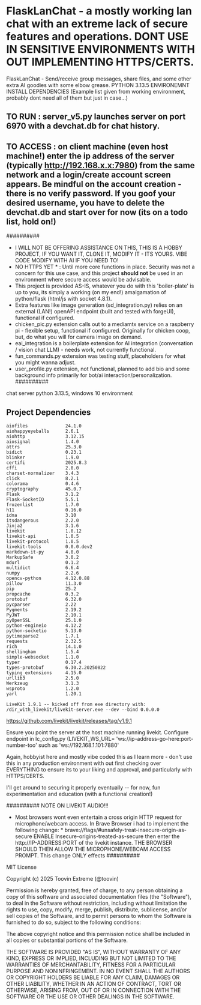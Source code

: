 # FlaskLanChat - a mostly working lan chat with an extreme lack of secure features and operations. DONT USE IN SENSITIVE ENVIRONMENTS WITH OUT IMPLEMENTING HTTPS/CERTS. 
FlaskLanChat - Send/receive  group messages, share files, and some other extra AI goodies with some elbow grease. 
PYTHON 3.13.5 ENVIRONEMNT
INSTALL DEPENDENCIES (Example list given from working environment, probably dont need all of them but just in case...)
## TO RUN : server_v5.py launches server on port 6970 with a devchat.db for chat history. 
## TO ACCESS : on client machine (even host machine!) enter the ip address of the server (typically http://192.168.x.x:7980) from the same network and a login/create account screen appears. Be mindful on the account creation - there is no verify password. If you goof your desired username, you have to delete the devchat.db and start over for now (its on a todo list, hold on!)
##########

* I WILL NOT BE OFFERING ASSISTANCE ON THIS, THIS IS A HOBBY PROJECT, IF YOU WANT IT, CLONE IT, MODIFY IT - ITS YOURS. VIBE CODE MODIFY WITH AI IF YOU NEED TO!
* NO HTTPS YET * : Until more core functions in place. Security was not a concern for this use case, and this project **should not** be used in an environment where secure access would be advisable.  
* This project is provided AS-IS, whatever you do with this 'boiler-plate' is up to you, its simply a working (on my end!) amalgamation of python/flask (html/js with socket 4.8.1).  
* Extra features like image generation (sd_integration.py) relies on an external (LAN!) openAPI endpoint (built and tested with forgeUI), functional if configured. 
* chicken_pic.py extension calls out to a mediamtx service on a raspberry pi - flexible setup, functional if configured. Originally for chicken coop, but, do what you will for camera image on demand. 
* eai_integration is a boilerplate extension for AI integration (conversation / vision chat LLM) - needs work, not currently functional. 
* fun_commands.py extension was testing stuff, placeholders for what you might wanna adjust. 
* user_profile.py extension, not functional, planned to add bio and some background info primarily for bot/ai interaction/personalization. 
##########


chat server python 3.13.5, windows 10 environment

## Project Dependencies

```plaintext
aiofiles              24.1.0
aiohappyeyeballs      2.6.1
aiohttp               3.12.15
aiosignal             1.4.0
attrs                 25.3.0
bidict                0.23.1
blinker               1.9.0
certifi               2025.8.3
cffi                  2.0.0
charset-normalizer    3.4.3
click                 8.2.1
colorama              0.4.6
cryptography          45.0.7
Flask                 3.1.2
Flask-SocketIO        5.5.1
frozenlist            1.7.0
h11                   0.16.0
idna                  3.10
itsdangerous          2.2.0
Jinja2                3.1.6
livekit               1.0.12
livekit-api           1.0.5
livekit-protocol      1.0.5
livekit-tools         0.0.0.dev2
markdown-it-py        4.0.0
MarkupSafe            3.0.2
mdurl                 0.1.2
multidict             6.6.4
numpy                 2.2.6
opencv-python         4.12.0.88
pillow                11.3.0
pip                   25.2
propcache             0.3.2
protobuf              6.32.0
pycparser             2.22
Pygments              2.19.2
PyJWT                 2.10.1
pyOpenSSL             25.1.0
python-engineio       4.12.2
python-socketio       5.13.0
pytimeparse2          1.7.1
requests              2.32.5
rich                  14.1.0
shellingham           1.5.4
simple-websocket      1.1.0
typer                 0.17.4
types-protobuf        6.30.2.20250822
typing_extensions     4.15.0
urllib3               2.5.0
Werkzeug              3.1.3
wsproto               1.2.0
yarl                  1.20.1

LiveKit 1.9.1 -- kicked off from exe directory with: 
/dir_with_livekit/livekit-server.exe --dev --bind 0.0.0.0
```
https://github.com/livekit/livekit/releases/tag/v1.9.1

Ensure you point the server at the host machine running livekit. 
Configure endpoint in lc_config.py (LIVEKIT_WS_URL= 'ws://ip-address-go-here:port-number-too' such as 'ws://192.168.1.101:7880'

Again, hobbyist here and mostly vibe coded this as I learn more - don't use this in any production environment with out first checking over EVERYTHING to ensure its to your liking and approval, and particularly with HTTPS/CERTS. 

I'll get around to securing it properly eventually -- for now, fun experimentation and education (with a functional creation!)

##########
NOTE ON LIVEKIT AUDIO!!!
* Most browsers wont even entertain a cross origin HTTP request for microphone/webcam access. In Brave Browser i had to implement the following change: *
brave://flags/#unsafely-treat-insecure-origin-as-secure
ENABLE Insecure-origins-treated-as-secure
then enter the http://IP-ADDRESS:PORT of the livekit instance. 
THE BROWSER SHOULD THEN ALLOW THE MICROPHONE/WEBCAM ACCESS PROMPT.
This change ONLY effects
##########



MIT License

Copyright (c) 2025 Toovin Extreme (@toovin)

Permission is hereby granted, free of charge, to any person obtaining a copy
of this software and associated documentation files (the "Software"), to deal
in the Software without restriction, including without limitation the rights
to use, copy, modify, merge, publish, distribute, sublicense, and/or sell
copies of the Software, and to permit persons to whom the Software is
furnished to do so, subject to the following conditions:

The above copyright notice and this permission notice shall be included in all
copies or substantial portions of the Software.

THE SOFTWARE IS PROVIDED "AS IS", WITHOUT WARRANTY OF ANY KIND, EXPRESS OR
IMPLIED, INCLUDING BUT NOT LIMITED TO THE WARRANTIES OF MERCHANTABILITY,
FITNESS FOR A PARTICULAR PURPOSE AND NONINFRINGEMENT. IN NO EVENT SHALL THE
AUTHORS OR COPYRIGHT HOLDERS BE LIABLE FOR ANY CLAIM, DAMAGES OR OTHER
LIABILITY, WHETHER IN AN ACTION OF CONTRACT, TORT OR OTHERWISE, ARISING FROM,
OUT OF OR IN CONNECTION WITH THE SOFTWARE OR THE USE OR OTHER DEALINGS IN THE
SOFTWARE.
